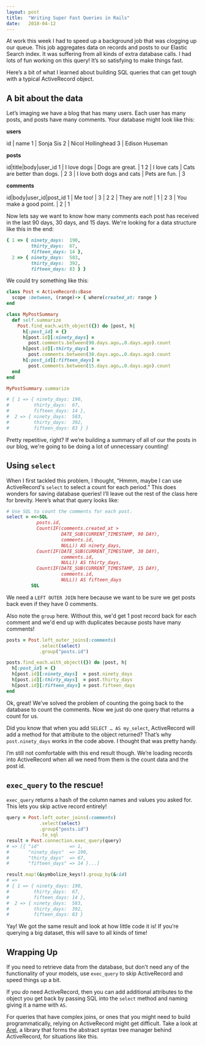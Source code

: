 ```yaml
---
layout: post
title:  "Writing Super Fast Queries in Rails"
date:   2018-04-12
---
```

At work this week I had to speed up a background job that was clogging up our queue. This job aggregates data on records and posts to our Elastic Search index. It was suffering from all kinds of extra database calls. I had lots of fun working on this query! It’s so satisfying to make things fast.

Here’s a bit of what I learned about building SQL queries that  can get tough with a typical ActiveRecord object.

## A bit about the data

Let’s imaging we have a blog that has many users. Each user has many posts, and posts have many comments. Your database might look like this:

**users**

id | name
1 | Sonja Sis
2 | Nicol Hollinghead
3 | Edison Huseman

**posts**

id|title|body|user_id
1 | I love dogs | Dogs are great. | 1
2 | I love cats | Cats are better than dogs. | 2
3 | I love both dogs and cats | Pets are fun. | 3

**comments**

id|body|user_id|post_id
1 | Me too! | 3 | 2
2 | They are not! | 1 | 2
3 | You make a good point. | 2 | 1

Now lets say we want to know how many comments each post has received in the last 90 days, 30 days, and 15 days. We're looking for a data structure like this in the end:

```ruby
{ 1 => { ninety_days:  190,
         thirty_days:  67,
         fifteen_days: 14 },
  2 => { ninety_days:  583,
         thirty_days:  392,
         fifteen_days: 83 } }
```

We could try something like this:

```ruby
class Post < ActiveRecord::Base
  scope :between, (range)-> { where(created_at: range }
end

class MyPostSummary
  def self.summarize
    Post.find_each.with_object({}) do |post, h|
      h[:post_id] = {}
      h[post.id][:ninety_days] =
        post.comments.between(90.days.ago..0.days.ago).count
      h[post.id][:thirty_days] =
        post.comments.between(30.days.ago..0.days.ago).count
      h[:post_id][:fifteen_days] =
        post.comments.between(15.days.ago..0.days.ago).count
  end
end

MyPostSummary.summarize

# { 1 => { ninety_days: 190,
#         thirty_days:  67,
#         fifteen_days: 14 },
#  2 => { ninety_days:  583,
#         thirty_days:  392,
#         fifteen_days: 83 } }
```

Pretty repetitive, right? If we’re building a summary of all of our the posts in our blog, we're going to be doing a lot of unnecessary counting!

## Using `select`

When I first tackled this problem, I thought, “Hmmm, maybe I can use ActiveRecord's `select` to select a count for each period.” This does wonders for saving database queries! I’ll leave out the rest of the class here for brevity. Here’s what that query looks like:

```ruby
# Use SQL to count the comments for each post.
select = <<~SQL
           posts.id,
           Count(IF(comments.created_at >
                    DATE_SUB(CURRENT_TIMESTAMP, 90 DAY),
                    comments.id,
                    NULL)) AS ninety_days,
           Count(IF(DATE_SUB(CURRENT_TIMESTAMP, 30 DAY),
                    comments.id,
                    NULL)) AS thirty_days,
           Count(IF(DATE_SUB(CURRENT_TIMESTAMP, 15 DAY),
                    comments.id,
                    NULL)) AS fifteen_days
         SQL
```

We need a `LEFT OUTER JOIN` here because we want to be sure we get posts back even if they have 0 comments.

Also note the `group` here. Without this, we'd get 1 post record back for each comment and we'd end up with duplicates because posts have many comments!

```ruby
posts = Post.left_outer_joins(:comments)
            .select(select)
            .group("posts.id")

posts.find_each.with_object({}) do |post, h|
  h[:post_id] = {}
  h[post.id][:ninety_days]  = post.ninety_days
  h[post.id][:thirty_days]  = post.thirty_days
  h[post.id][:fifteen_days] = post.fifteen_days
end
```

Ok, great! We’ve solved the problem of counting the going back to the database to count the comments. Now we just do one query that returns a count for us.

Did you know that when you add `SELECT … AS my_select`, ActiveRecord will add a method for that attribute to the object returned? That’s why `post.ninety_days` works in the code above.  I thought that was pretty handy.

I’m still not comfortable with this end result though. We’re loading records into ActiveRecord when all we need from them is the count data and the post id.

## `exec_query` to the rescue!

`exec_query` returns a hash of the column names and values you asked for. This lets you skip active record entirely!

```ruby
query = Post.left_outer_joins(:comments)
            .select(select)
            .group("posts.id")
            .to_sql
result = Post.connection.exec_query(query)
# => [{ "id"           => 1,
#       "ninety_days"  => 190,
#       "thirty_days"  => 67,
#       "fifteen_days" => 14 }...]

result.map!(&symbolize_keys!).group_by(&:id)
# =>
# { 1 => { ninety_days: 190,
#         thirty_days:  67,
#         fifteen_days: 14 },
#  2 => { ninety_days:  583,
#         thirty_days:  392,
#         fifteen_days: 83 }
```

Yay! We got the same result and look at how little code it is! If you’re querying a big dataset, this will save to all kinds of time!

## Wrapping Up

If you need to retrieve data from the database, but don't need any of the functionality of your models, use `exec_query` to skip ActiveRecord and speed things up a bit.

If you _do_ need ActiveRecord, then you can add additional attributes to the object you get back by passing SQL into the `select` method and naming giving it a name with `AS`.

For queries that have complex joins, or ones that you might need to build programmatically, relying on ActiveRecord might get difficult. Take a look at [Arel](https://github.com/rails/arel), a library that forms the abstract syntax tree manager behind ActiveRecord, for situations like this.

